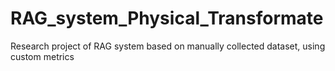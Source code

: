 # RAG_system_Physical_Transformate
Research project of RAG system based on manually collected dataset, using custom metrics
